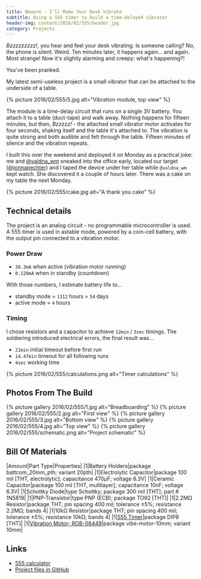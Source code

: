 ```yaml
---
title: Beware - I'll Make Your Desk Vibrate
subtitle: Using a 555 timer to build a time-delayed vibrator
header-img: content/2016/02/555/header.jpg
category: Projects
---
```


_Bzzzzzzzzz!_, you hear and feel your desk vibrating. Is someone calling? No, the phone is silent. Weird. Ten minutes later, it happens again... and again. Most strange! Now it's slightly alarming and creepy: what's happening?!

You've been pranked.

My latest semi-useless project is a small vibrator that can be attached to the underside of a table.

{% picture 2016/02/555/5.jpg alt="Vibration module, top view" %}

The module is a time-delay circuit that runs on a single 3V battery. You attach it to a table (duct-tape) and walk away. Nothing happens for fifteen minutes, but then, _Bzzzzz!_ - the attached small vibrator motor activates for four seconds, shaking itself and the table it's attached to. The vibration is quite strong and both audible and felt through the table. Fifteen minutes of silence and the vibration repeats.

I built this over the weekend and deployed it on Monday as a practical joke: me and [@valdna_wm](https://twitter.com/valdna_wm) sneaked into the office early, located our target ([@jonnapechter](https://twitter.com/jonnapechter)) and I taped the device under her table while `@valdna_wm` kept watch. She discovered it a couple of hours later. There was a cake on my table the next Monday.

{% picture 2016/02/555/cake.jpg alt="A thank you cake" %}

## Technical details

The project is an analog circuit - no programmable microcontroller is used. A 555 timer is used in astable mode, powered by a coin-cell battery, with the output pin connected to a vibration motor.

### Power Draw
- `38.3mA` when active (vibration motor running)
- `0.120mA` when in standby (countdown)

With those numbers, I estimate battery life to...

- standby mode = `1312` hours = `54` days
- active mode = `4` hours

### Timing

I chose resistors and a capacitor to achieve `12min` / `3sec` timings. The soldiering introduced electrical errors, the final result was...

- `21min` initial timeout before first run
- `14.47min` timeout for all following runs
- `4sec` working time

{% picture 2016/02/555/calculations.png alt="Timer calculations" %}

## Photos From The Build

{% picture gallery 2016/02/555/1.jpg alt="Breadboarding" %}
{% picture gallery 2016/02/555/2.jpg alt="First view" %}
{% picture gallery 2016/02/555/3.jpg alt="Bottom view" %}
{% picture gallery 2016/02/555/4.jpg alt="Top view" %}
{% picture gallery 2016/02/555/schematic.png alt="Project schematic" %}

## Bill Of Materials

|Amount|Part Type|Properties|
|1|Battery Holders|package battcom_20mm_pth; variant 20pth|
|1|Electrolytic Capacitor|package 100 mil [THT, electrolytic]; capacitance 470µF; voltage 6.3V|
|1|Ceramic Capacitor|package 100 mil [THT, multilayer]; capacitance 10nF; voltage 6.3V|
|1|Schottky Diode|type Schottky; package 300 mil [THT]; part # 1N5819|
|1|PNP-Transistor|type PNP (ECB); package TO92 [THT]|
|1|2.2MΩ Resistor|package THT; pin spacing 400 mil; tolerance ±5%; resistance 2.2MΩ; bands 4|
|1|10kΩ Resistor|package THT; pin spacing 400 mil; tolerance ±5%; resistance 10kΩ; bands 4|
|1|[555 Timer](http://www.mouser.com/ds/2/389/CD00000893-249923.pdf)|package DIP8 [THT]|
|1|[Vibration Motor- ROB-08449](https://www.sparkfun.com/datasheets/Robotics/310-101_datasheet.pdf)|package vibe-motor-10mm; variant 10mm|

## Links

- [555 calculator](http://www.ohmslawcalculator.com/555-astable-calculator)
- [Project files in GitHub](https://github.com/anroots/vibration-555)